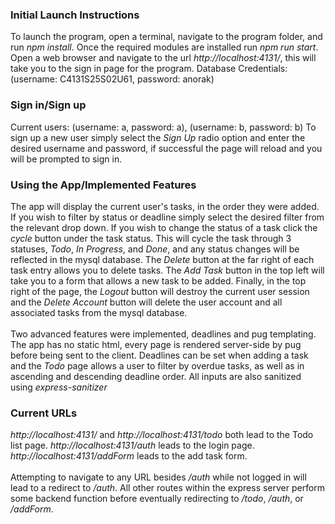 ### Initial Launch Instructions
To launch the program, open a terminal, navigate to the program folder, and run _npm install_. Once the required modules are installed run
_npm run start_. Open a web browser and navigate to the url _http://localhost:4131/_, this will take you to the sign in page for the program.
Database Credentials: (username: C4131S25S02U61, password: anorak)

### Sign in/Sign up
Current users: (username: a, password: a), (username: b, password: b)
To sign up a new user simply select the _Sign Up_ radio option and enter the desired username and password, if successful the page will
reload and you will be prompted to sign in.

### Using the App/Implemented Features
The app will display the current user's tasks, in the order they were added. If you wish to filter by status or deadline simply select the
desired filter from the relevant drop down. If you wish to change the status of a task click the _cycle_ button under the task status. This will cycle the
task through 3 statuses, _Todo_, _In Progress_, and _Done_, and any status changes will be reflected in the mysql database. The _Delete_ button at the far right of each
task entry allows you to delete tasks. The _Add Task_ button in the top left will take you to a form that allows a new task to be added. Finally, in the top right of the page,
the _Logout_ button will destroy the current user session and the _Delete Account_ button will delete the user account and all associated tasks from the mysql database.<br><br>
Two advanced features were implemented, deadlines and pug templating. The app has no static html, every page is rendered server-side by pug before being sent
to the client. Deadlines can be set when adding a task and the _Todo_ page allows a user to filter by overdue tasks, as well as in ascending and descending deadline order.
All inputs are also sanitized using _express-sanitizer_

### Current URLs
_http://localhost:4131/_ and _http://localhost:4131/todo_ both lead to the Todo list page. _http://localhost:4131/auth_ leads to the login page. _http://localhost:4131/addForm_ leads to the add task form.<br><br>
Attempting to navigate to any URL besides _/auth_ while not logged in will lead to a redirect to _/auth_. All other routes within the express server perform some backend function before
eventually redirecting to _/todo_, _/auth_, or _/addForm_.
